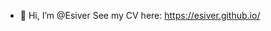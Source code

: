 - 👋 Hi, I’m @Esiver
See my CV here:  https://esiver.github.io/

<!---
Esiver/Esiver is a ✨ special ✨ repository because its `README.md` (this file) appears on your GitHub profile.
You can click the Preview link to take a look at your changes.
--->
